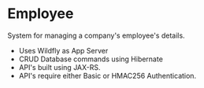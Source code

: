 # Employee
System for managing a company's employee's details. 
- Uses Wildfly as App Server
- CRUD Database commands using Hibernate 
- API's built using JAX-RS. 
- API's require either Basic or HMAC256 Authentication.

